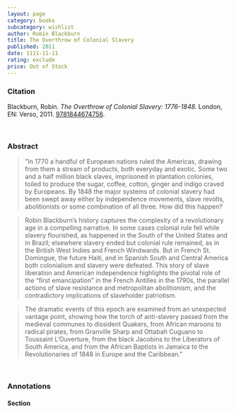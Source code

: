```yaml
---
layout: page
category: books
subcategory: wishlist
author: Robin Blackburn
title: The Overthrow of Colonial Slavery
published: 2011
date: 1111-11-11
rating: exclude
price: Out of Stock
---
```


### Citation

Blackburn, Robin. *The Overthrow of Colonial Slavery: 1776-1848.* London, EN: Verso, 2011. [9781844674756](https://www.versobooks.com/en-ca/products/1237-the-overthrow-of-colonial-slavery).

<br>

### Abstract

> "In 1770 a handful of European nations ruled the Americas, drawing from them a stream of products, both everyday and exotic. Some two and a half million black slaves, imprisoned in plantation colonies, toiled to produce the sugar, coffee, cotton, ginger and indigo craved by Europeans. By 1848 the major systems of colonial slavery had been swept away either by independence movements, slave revolts, abolitionists or some combination of all three. How did this happen?

> Robin Blackburn’s history captures the complexity of a revolutionary age in a compelling narrative. In some cases colonial rule fell while slavery flourished, as happened in the South of the United States and in Brazil; elsewhere slavery ended but colonial rule remained, as in the British West Indies and French Windwards. But in French St. Domingue, the future Haiti, and in Spanish South and Central America both colonialism and slavery were defeated. This story of slave liberation and American independence highlights the pivotal role of the “first emancipation” in the French Antilles in the 1790s, the parallel actions of slave resistance and metropolitan abolitionism, and the contradictory implications of slaveholder patriotism.

> The dramatic events of this epoch are examined from an unexpected vantage point, showing how the torch of anti-slavery passed from the medieval communes to dissident Quakers, from African maroons to radical pirates, from Granville Sharp and Ottabah Cuguano to Toussaint L’Ouverture, from the black Jacobins to the Liberators of South America, and from the African Baptists in Jamaica to the Revolutionaries of 1848 in Europe and the Caribbean."

<br>

### Annotations

#### Section

<br>

